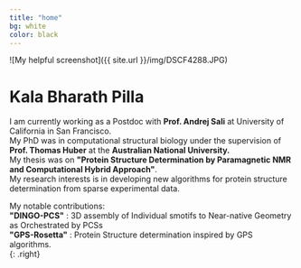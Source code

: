 ```yaml
---
title: "home"
bg: white
color: black
---
```


![My helpful screenshot]({{ site.url }}/img/DSCF4288.JPG) 

# Kala Bharath Pilla 


I am currently working as a Postdoc with  **Prof. Andrej Sali** at University of California in San Francisco. <br>
My PhD was in computational structural biology under the supervision of **Prof. Thomas Huber** at the **Australian National University.** <br>
My thesis was on **"Protein Structure Determination by Paramagnetic NMR and Computational Hybrid Approach"**.<br>
My research interests is in developing new algorithms for protein structure determination from sparse experimental data.<br> 

My notable contributions:<br>
**"DINGO-PCS"** : 3D assembly of Individual smotifs to Near-native Geometry as Orchestrated by PCSs<br>
**"GPS-Rosetta"** : Protein Structure determination inspired by GPS algorithms.<br>{: .right}